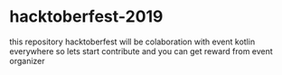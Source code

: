 # hacktoberfest-2019

this repository hacktoberfest will be colaboration with event kotlin everywhere so lets start contribute and you can get reward from event organizer
